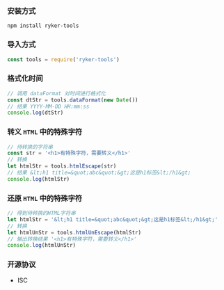 <!--
 * @Author: 18062706139 2279549769@qq.com
 * @Date: 2022-08-12 11:54:17
 * @LastEditors: 18062706139 2279549769@qq.com
 * @LastEditTime: 2022-08-12 12:51:03
 * @FilePath: /ryker-tools/README.md
 * @Description: 这是默认设置,请设置`customMade`, 打开koroFileHeader查看配置 进行设置: https://github.com/OBKoro1/koro1FileHeader/wiki/%E9%85%8D%E7%BD%AE
-->
### 安装方式
```
npm install ryker-tools
```
### 导入方式
```js
const tools = require('ryker-tools')
```
### 格式化时间
```js
// 调用 dataFormat 对时间进行格式化
const dtStr = tools.dataFormat(new Date())
// 结果 YYYY-MM-DD HH:mm:ss
console.log(dtStr)
```
### 转义 `HTML` 中的特殊字符
```js
// 待转换的字符串
const str = '<h1>有特殊字符，需要转义</h1>'
// 转换
let htmlStr = tools.htmlEscape(str)
// 结果 &lt;h1 title=&quot;abc&quot;&gt;这是h1标签&lt;/h1&gt;
console.log(htmlStr)
```
### 还原 `HTML` 中的特殊字符
```js
// 得到待转换的HTML字符串
let htmlStr = '&lt;h1 title=&quot;abc&quot;&gt;这是h1标签&lt;/h1&gt;'
// 转换
let htmlUnStr = tools.htmlUnEscape(htmlStr)
// 输出转换结果 '<h1>有特殊字符，需要转义</h1>'
console.log(htmlUnStr)
```
### 开源协议
+ ISC
